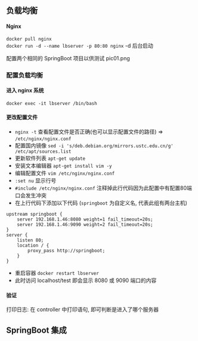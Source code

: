 ## 负载均衡
#### Nginx

`docker pull nginx` <br>
`docker run -d --name lbserver -p 80:80 nginx` -d 后台启动

配置两个相同的 SpringBoot 项目以供测试
pic01.png

### 配置负载均衡

#### 进入 nginx 系统
`docker exec -it lbserver /bin/bash`
#### 更改配置文件
- `nginx -t` 查看配置文件是否正确(也可以显示配置文件的路径) => `/etc/nginx/nginx.conf`
- 配置国内镜像 `sed -i 's/deb.debian.org/mirrors.ustc.edu.cn/g' /etc/apt/sources.list`
- 更新软件列表 `apt-get update`
- 安装文本编辑器 `apt-get install vim -y`
- 编辑配置文件 `vim /etc/nginx/nginx.conf`
- `:set nu` 显示行号
- `#include /etc/nginx/nginx.conf` 注释掉此行代码因为此配置中有配置80端口会发生冲突
- 在上行代码下添加以下代码 (`springboot` 为自定义名, 代表此组有两台主机)
```
upstream springboot {
    server 192.168.1.46:8080 weight=1 fail_timeout=20s;
    server 192.168.1.46:9090 weight=2 fail_timeout=20s;
}
server {
    listen 80;
    location / {
        proxy_pass http://springboot;
    }
}
```
- 重启容器 `docker restart lbserver`
- 此时访问 localhost/test 即会显示 8080 或 9090 端口的内容

#### 验证
打印日志: 在 controller 中打印语句, 即可判断是进入了哪个服务器

## SpringBoot 集成
